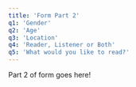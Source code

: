 ```yaml
---
title: 'Form Part 2'
q1: 'Gender'
q2: 'Age'
q3: 'Location'
q4: 'Reader, Listener or Both'
q5: 'What would you like to read?'
---
```


Part 2 of form goes here!

